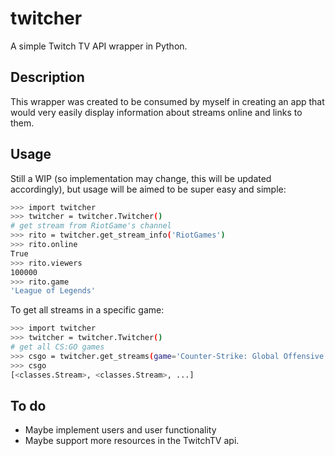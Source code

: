 twitcher
========

A simple Twitch TV API wrapper in Python.

## Description
This wrapper was created to be consumed by myself in creating an app that would
very easily display information about streams online and links to them. 

## Usage
Still a WIP (so implementation may change, this will be updated accordingly), 
but usage will be aimed to be super easy and simple:

```bash
>>> import twitcher
>>> twitcher = twitcher.Twitcher()
# get stream from RiotGame's channel
>>> rito = twitcher.get_stream_info('RiotGames')
>>> rito.online
True
>>> rito.viewers
100000
>>> rito.game
'League of Legends'
```

To get all streams in a specific game:

```bash
>>> import twitcher
>>> twitcher = twitcher.Twitcher()
# get all CS:GO games
>>> csgo = twitcher.get_streams(game='Counter-Strike: Global Offensive')
>>> csgo
[<classes.Stream>, <classes.Stream>, ...]
```

## To do
* Maybe implement users and user functionality
* Maybe support more resources in the TwitchTV api.
